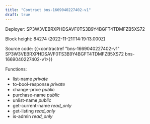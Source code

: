 ```yaml
---
title: "Contract bns-1669040227402-v1"
draft: true
---
```

Deployer: SP3W3VEBRXPHDSAVF0TS3B9Y4BGFT4TDMFZB5XS72


 



Block height: 84274 (2022-11-21T14:19:13.000Z)

Source code: {{<contractref "bns-1669040227402-v1" SP3W3VEBRXPHDSAVF0TS3B9Y4BGFT4TDMFZB5XS72 bns-1669040227402-v1>}}

Functions:

* list-name _private_
* to-bool-response _private_
* change-price _public_
* purchase-name _public_
* unlist-name _public_
* get-current-name _read_only_
* get-listing _read_only_
* is-admin _read_only_
